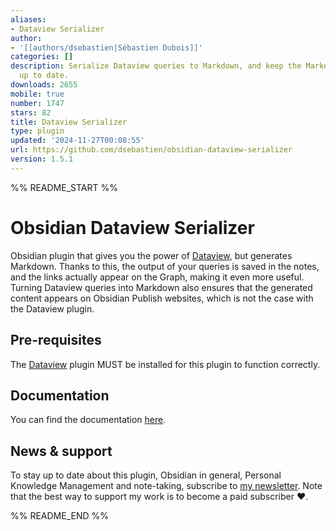 ```yaml
---
aliases:
- Dataview Serializer
author:
- '[[authors/dsebastien|Sébastien Dubois]]'
categories: []
description: Serialize Dataview queries to Markdown, and keep the Markdown representation
  up to date.
downloads: 2655
mobile: true
number: 1747
stars: 82
title: Dataview Serializer
type: plugin
updated: '2024-11-27T00:08:55'
url: https://github.com/dsebastien/obsidian-dataview-serializer
version: 1.5.1
---
```


%% README_START %%

# Obsidian Dataview Serializer

Obsidian plugin that gives you the power of [Dataview](https://github.com/blacksmithgu/obsidian-dataview), but generates Markdown. Thanks to this, the output of your queries is saved in the notes, and the links actually appear on the Graph, making it even more useful.
Turning Dataview queries into Markdown also ensures that the generated content appears on Obsidian Publish websites, which is not the case with the Dataview plugin.

## Pre-requisites

The [Dataview](https://github.com/blacksmithgu/obsidian-dataview) plugin MUST be installed for this plugin to function correctly.

## Documentation

You can find the documentation [here](https://developassion.gitbook.io/obsidian-dataview-serializer).

## News & support

To stay up to date about this plugin, Obsidian in general, Personal Knowledge Management and note-taking, subscribe to [my newsletter](https://dsebastien.net). Note that the best way to support my work is to become a paid subscriber ❤️.


%% README_END %%
